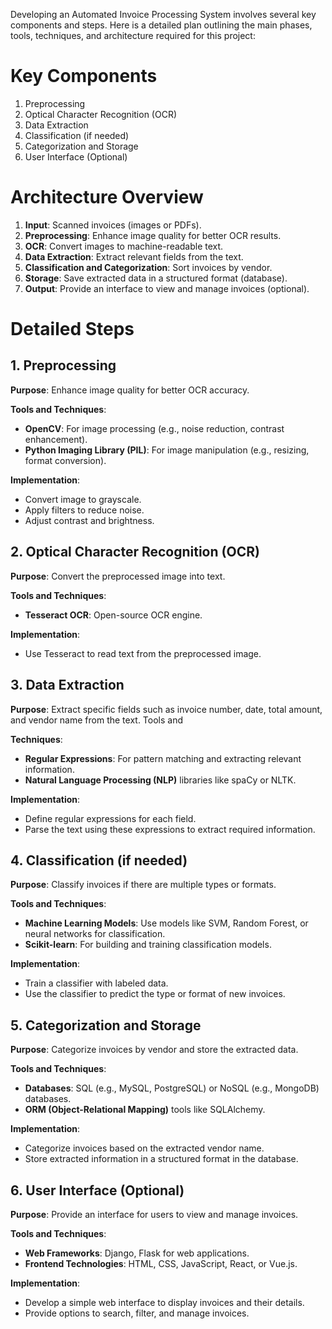 Developing an Automated Invoice Processing System involves several key components and steps. Here is a detailed plan outlining the main phases, tools, techniques, and architecture required for this project:

# Key Components

1.	Preprocessing
2.	Optical Character Recognition (OCR)
3.	Data Extraction
4.	Classification (if needed)
5.	Categorization and Storage
6.	User Interface (Optional)

# Architecture Overview

1.	**Input**: Scanned invoices (images or PDFs).
2.	**Preprocessing**: Enhance image quality for better OCR results.
3.	**OCR**: Convert images to machine-readable text.
4.	**Data Extraction**: Extract relevant fields from the text.
5.	**Classification and Categorization**: Sort invoices by vendor.
6.	**Storage**: Save extracted data in a structured format (database).
7.	**Output**: Provide an interface to view and manage invoices (optional).

# Detailed Steps

## 1. Preprocessing

**Purpose**: Enhance image quality for better OCR accuracy. 

**Tools and Techniques**:
- **OpenCV**: For image processing (e.g., noise reduction, contrast enhancement).
- **Python Imaging Library (PIL)**: For image manipulation (e.g., resizing, format conversion).

**Implementation**:
- Convert image to grayscale.
- Apply filters to reduce noise.
- Adjust contrast and brightness.

## 2. Optical Character Recognition (OCR)
**Purpose**: Convert the preprocessed image into text. 

**Tools and Techniques**:
- **Tesseract OCR**: Open-source OCR engine.

**Implementation**:
- Use Tesseract to read text from the preprocessed image.

## 3. Data Extraction
**Purpose**: Extract specific fields such as invoice number, date, total amount, and vendor name from the text. Tools and 

**Techniques**:
- **Regular Expressions**: For pattern matching and extracting relevant information.
- **Natural Language Processing (NLP)** libraries like spaCy or NLTK.

**Implementation**:
- Define regular expressions for each field.
- Parse the text using these expressions to extract required information.

## 4. Classification (if needed)
**Purpose**: Classify invoices if there are multiple types or formats. 

**Tools and Techniques**:
- **Machine Learning Models**: Use models like SVM, Random Forest, or neural networks for classification.
- **Scikit-learn**: For building and training classification models.

**Implementation**:
- Train a classifier with labeled data.
- Use the classifier to predict the type or format of new invoices.

## 5. Categorization and Storage
**Purpose**: Categorize invoices by vendor and store the extracted data. 

**Tools and Techniques**:
- **Databases**: SQL (e.g., MySQL, PostgreSQL) or NoSQL (e.g., MongoDB) databases.
- **ORM (Object-Relational Mapping)** tools like SQLAlchemy.

**Implementation**:
- Categorize invoices based on the extracted vendor name.
- Store extracted information in a structured format in the database.

## 6. User Interface (Optional)
**Purpose**: Provide an interface for users to view and manage invoices. 

**Tools and Techniques**:
- **Web Frameworks**: Django, Flask for web applications.
- **Frontend Technologies**: HTML, CSS, JavaScript, React, or Vue.js.

**Implementation**:
- Develop a simple web interface to display invoices and their details.
- Provide options to search, filter, and manage invoices.
